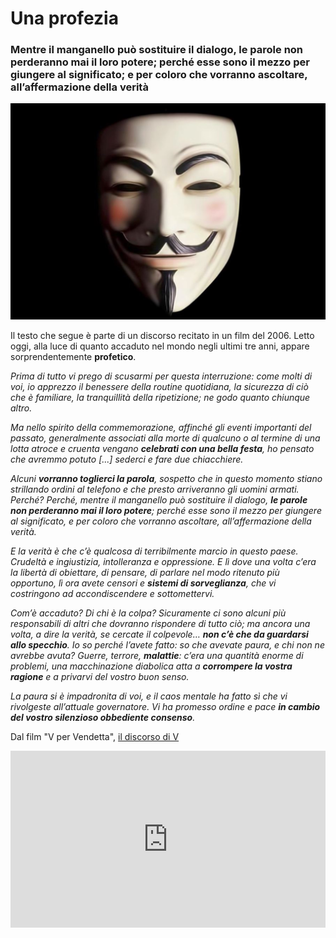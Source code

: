 # Una profezia

### Mentre il manganello può sostituire il dialogo, le parole non perderanno mai il loro potere; perché esse sono il mezzo per giungere al significato; e per coloro che vorranno ascoltare, all’affermazione della verità

![maschera tratta dal film V per vendetta](/img/v-per-vendetta.jpeg)

Il testo che segue è parte di un discorso recitato in un film del 2006. Letto oggi, alla luce di quanto accaduto nel mondo negli ultimi tre anni, appare sorprendentemente **profetico**.

*Prima di tutto vi prego di scusarmi per questa interruzione: come molti di voi, io apprezzo il benessere della routine quotidiana, la sicurezza di ciò che è familiare, la tranquillità della ripetizione; ne godo quanto chiunque altro.*

*Ma nello spirito della commemorazione, affinché gli eventi importanti del passato, generalmente associati alla morte di qualcuno o al termine di una lotta atroce e cruenta vengano **celebrati con una bella festa**, ho pensato che avremmo potuto [...] sederci e fare due chiacchiere.* 

*Alcuni **vorranno toglierci la parola**, sospetto che in questo momento stiano strillando ordini al telefono e che presto arriveranno gli uomini armati. Perché? Perché, mentre il manganello può sostituire il dialogo, **le parole non perderanno mai il loro potere**; perché esse sono il mezzo per giungere al significato, e per coloro che vorranno ascoltare, all’affermazione della verità.*

*E la verità è che c’è qualcosa di terribilmente marcio in questo paese. Crudeltà e ingiustizia, intolleranza e oppressione. E lì dove una volta c’era la libertà di obiettare, di pensare, di parlare nel modo ritenuto più opportuno, lì ora avete censori e **sistemi di sorveglianza**, che vi costringono ad accondiscendere e sottomettervi.*

*Com’è accaduto? Di chi è la colpa? Sicuramente ci sono alcuni più responsabili di altri che dovranno rispondere di tutto ciò; ma ancora una volta, a dire la verità, se cercate il colpevole… **non c’è che da guardarsi allo specchio**. Io so perché l’avete fatto: so che avevate paura, e chi non ne avrebbe avuta? Guerre, terrore, **malattie**: c’era una quantità enorme di problemi, una macchinazione diabolica atta a **corrompere la vostra ragione** e a privarvi del vostro buon senso.*

*La paura si è impadronita di voi, e il caos mentale ha fatto sì che vi rivolgeste all’attuale governatore. Vi ha promesso ordine e pace **in cambio del vostro silenzioso obbediente consenso**.*

Dal film "V per Vendetta", [il discorso di V](https://www.youtube.com/watch?v=ajfEW3Fuo7o)

 <div style="position: relative; padding-bottom: 56.25%; height: 0; overflow: hidden;">
  <iframe src="https://www.youtube.com/embed/ajfEW3Fuo7o" 
          style="position: absolute; top: 0; left: 0; width: 100%; height: 100%;" 
          frameborder="0" 
          allowfullscreen></iframe>
</div>